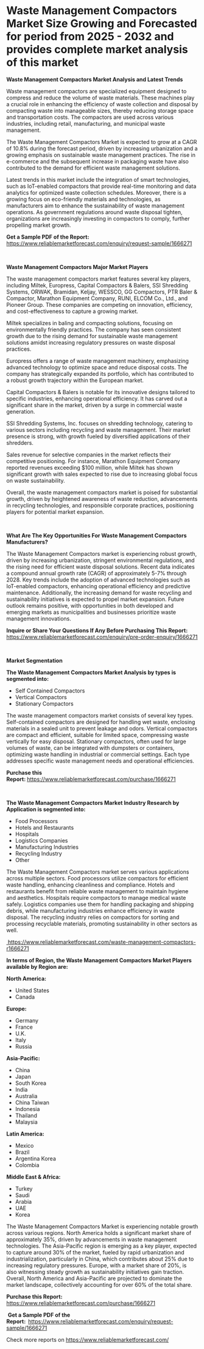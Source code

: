 <p><h1>Waste Management Compactors Market Size Growing and Forecasted for period from 2025 - 2032 and provides complete market analysis of this market</h1></p><p><strong>Waste Management Compactors Market Analysis and Latest Trends</strong></p>
<p><p>Waste management compactors are specialized equipment designed to compress and reduce the volume of waste materials. These machines play a crucial role in enhancing the efficiency of waste collection and disposal by compacting waste into manageable sizes, thereby reducing storage space and transportation costs. The compactors are used across various industries, including retail, manufacturing, and municipal waste management.</p><p>The Waste Management Compactors Market is expected to grow at a CAGR of 10.8% during the forecast period, driven by increasing urbanization and a growing emphasis on sustainable waste management practices. The rise in e-commerce and the subsequent increase in packaging waste have also contributed to the demand for efficient waste management solutions.</p><p>Latest trends in this market include the integration of smart technologies, such as IoT-enabled compactors that provide real-time monitoring and data analytics for optimized waste collection schedules. Moreover, there is a growing focus on eco-friendly materials and technologies, as manufacturers aim to enhance the sustainability of waste management operations. As government regulations around waste disposal tighten, organizations are increasingly investing in compactors to comply, further propelling market growth.</p></p>
<p><strong>Get a Sample PDF of the Report:&nbsp;</strong> <a href="https://www.reliablemarketforecast.com/enquiry/request-sample/1666271?utm_campaign=2950&utm_medium=2&utm_source=Github&utm_content=ia&utm_term=11042025&utm_id=waste-management-compactors">https://www.reliablemarketforecast.com/enquiry/request-sample/1666271</a></p>
<p>&nbsp;</p>
<p><strong>Waste Management Compactors Major Market Players</strong></p>
<p><p>The waste management compactors market features several key players, including Miltek, Europress, Capital Compactors & Balers, SSI Shredding Systems, ORWAK, Bramidan, Keljay, WESSCO, GG Compactors, PTR Baler & Compactor, Marathon Equipment Company, RUNI, ELCOM Co., Ltd., and Pioneer Group. These companies are competing on innovation, efficiency, and cost-effectiveness to capture a growing market.</p><p>Miltek specializes in baling and compacting solutions, focusing on environmentally friendly practices. The company has seen consistent growth due to the rising demand for sustainable waste management solutions amidst increasing regulatory pressures on waste disposal practices.</p><p>Europress offers a range of waste management machinery, emphasizing advanced technology to optimize space and reduce disposal costs. The company has strategically expanded its portfolio, which has contributed to a robust growth trajectory within the European market.</p><p>Capital Compactors & Balers is notable for its innovative designs tailored to specific industries, enhancing operational efficiency. It has carved out a significant share in the market, driven by a surge in commercial waste generation.</p><p>SSI Shredding Systems, Inc. focuses on shredding technology, catering to various sectors including recycling and waste management. Their market presence is strong, with growth fueled by diversified applications of their shredders.</p><p>Sales revenue for selective companies in the market reflects their competitive positioning. For instance, Marathon Equipment Company reported revenues exceeding $100 million, while Miltek has shown significant growth with sales expected to rise due to increasing global focus on waste sustainability.</p><p>Overall, the waste management compactors market is poised for substantial growth, driven by heightened awareness of waste reduction, advancements in recycling technologies, and responsible corporate practices, positioning players for potential market expansion.</p></p>
<p>&nbsp;</p>
<p><strong>What Are The Key Opportunities For Waste Management Compactors Manufacturers?</strong></p>
<p><p>The Waste Management Compactors market is experiencing robust growth, driven by increasing urbanization, stringent environmental regulations, and the rising need for efficient waste disposal solutions. Recent data indicates a compound annual growth rate (CAGR) of approximately 5-7% through 2028. Key trends include the adoption of advanced technologies such as IoT-enabled compactors, enhancing operational efficiency and predictive maintenance. Additionally, the increasing demand for waste recycling and sustainability initiatives is expected to propel market expansion. Future outlook remains positive, with opportunities in both developed and emerging markets as municipalities and businesses prioritize waste management innovations.</p></p>
<p><strong>Inquire or Share Your Questions If Any Before Purchasing This Report:</strong> <a href="https://www.reliablemarketforecast.com/enquiry/pre-order-enquiry/1666271?utm_campaign=2950&utm_medium=2&utm_source=Github&utm_content=ia&utm_term=11042025&utm_id=waste-management-compactors">https://www.reliablemarketforecast.com/enquiry/pre-order-enquiry/1666271</a></p>
<p>&nbsp;</p>
<p><strong>Market Segmentation</strong></p>
<p><strong>The Waste Management Compactors Market Analysis by types is segmented into:</strong></p>
<p><ul><li>Self Contained Compactors</li><li>Vertical Compactors</li><li>Stationary Compactors</li></ul></p>
<p><p>The waste management compactors market consists of several key types. Self-contained compactors are designed for handling wet waste, enclosing materials in a sealed unit to prevent leakage and odors. Vertical compactors are compact and efficient, suitable for limited space, compressing waste vertically for easy disposal. Stationary compactors, often used for large volumes of waste, can be integrated with dumpsters or containers, optimizing waste handling in industrial or commercial settings. Each type addresses specific waste management needs and operational efficiencies.</p></p>
<p><strong>Purchase this Report:&nbsp;</strong><a href="https://www.reliablemarketforecast.com/purchase/1666271?utm_campaign=2950&utm_medium=2&utm_source=Github&utm_content=ia&utm_term=11042025&utm_id=waste-management-compactors">https://www.reliablemarketforecast.com/purchase/1666271</a></p>
<p>&nbsp;</p>
<p><strong>The Waste Management Compactors Market Industry Research by Application is segmented into:</strong></p>
<p><ul><li>Food Processors</li><li>Hotels and Restaurants</li><li>Hospitals</li><li>Logistics Companies</li><li>Manufacturing Industries</li><li>Recycling Industry</li><li>Other</li></ul></p>
<p><p>The Waste Management Compactors market serves various applications across multiple sectors. Food processors utilize compactors for efficient waste handling, enhancing cleanliness and compliance. Hotels and restaurants benefit from reliable waste management to maintain hygiene and aesthetics. Hospitals require compactors to manage medical waste safely. Logistics companies use them for handling packaging and shipping debris, while manufacturing industries enhance efficiency in waste disposal. The recycling industry relies on compactors for sorting and processing recyclable materials, promoting sustainability in other sectors as well.</p></p>
<p><a href="https://www.reliablemarketforecast.com/waste-management-compactors-r1666271?utm_campaign=2950&utm_medium=2&utm_source=Github&utm_content=ia&utm_term=11042025&utm_id=waste-management-compactors">&nbsp;https://www.reliablemarketforecast.com/waste-management-compactors-r1666271</a></p>
<p><strong>In terms of Region, the Waste Management Compactors Market Players available by Region are:</strong></p>
<p>
    <p> <strong> North America: </strong>
        <ul>
            <li>United States</li>
            <li>Canada</li>
        </ul>
        </p> 
    <p> <strong> Europe: </strong>
        <ul>
            <li>Germany</li>
            <li>France</li>
            <li>U.K.</li>
            <li>Italy</li>
            <li>Russia</li>
        </ul>
        </p> 
    <p> <strong> Asia-Pacific: </strong>
        <ul>
            <li>China</li>
            <li>Japan</li>
            <li>South Korea</li>
            <li>India</li>
            <li>Australia</li>
            <li>China Taiwan</li>
            <li>Indonesia</li>
            <li>Thailand</li>
            <li>Malaysia</li>
        </ul>
        </p> 
    <p> <strong> Latin America: </strong>
        <ul>
            <li>Mexico</li>
            <li>Brazil</li>
            <li>Argentina Korea</li>
            <li>Colombia</li>
        </ul>
        </p> 
    <p> <strong> Middle East & Africa: </strong>
        <ul>
            <li>Turkey</li>
            <li>Saudi</li>
            <li>Arabia</li>
            <li>UAE</li>
            <li>Korea</li>
        </ul>
    </p>
    </p>
<p><p>The Waste Management Compactors Market is experiencing notable growth across various regions. North America holds a significant market share of approximately 35%, driven by advancements in waste management technologies. The Asia-Pacific region is emerging as a key player, expected to capture around 30% of the market, fueled by rapid urbanization and industrialization, particularly in China, which contributes about 25% due to increasing regulatory pressures. Europe, with a market share of 20%, is also witnessing steady growth as sustainability initiatives gain traction. Overall, North America and Asia-Pacific are projected to dominate the market landscape, collectively accounting for over 60% of the total share.</p></p>
<p><strong>Purchase this Report: </strong><a href="https://www.reliablemarketforecast.com/purchase/1666271?utm_campaign=2950&utm_medium=2&utm_source=Github&utm_content=ia&utm_term=11042025&utm_id=waste-management-compactors">https://www.reliablemarketforecast.com/purchase/1666271</a></p>
<p>&nbsp;<strong>Get a Sample PDF of the Report:&nbsp;&nbsp;</strong><a href="https://www.reliablemarketforecast.com/enquiry/request-sample/1666271?utm_campaign=2950&utm_medium=2&utm_source=Github&utm_content=ia&utm_term=11042025&utm_id=waste-management-compactors">https://www.reliablemarketforecast.com/enquiry/request-sample/1666271</a></p>
<p><strong></strong></p>
<p>Check more reports on <a href="https://www.reliablemarketforecast.com/?utm_campaign=2950&utm_medium=2&utm_source=Github&utm_content=ia&utm_term=11042025&utm_id=waste-management-compactors">https://www.reliablemarketforecast.com/</a></p>